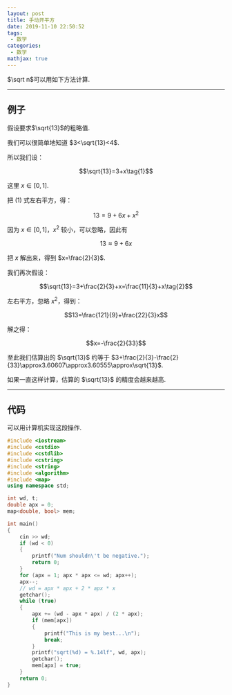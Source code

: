 ```yaml
---
layout: post
title: 手动开平方
date: 2019-11-10 22:50:52
tags:
 - 数学
categories:
 - 数学
mathjax: true
---
```


$\sqrt n$可以用如下方法计算.

<!-- more -->

---
## 例子

假设要求$\sqrt{13}$的粗略值.

我们可以很简单地知道 $3<\sqrt{13}<4$.

所以我们设：

$$\sqrt{13}=3+x\tag{1}$$

这里 $x\in[0,1]$.

把 $(1)$ 式左右平方，得：

$$13=9+6x+x^2$$

因为 $x\in[0,1]$，$x^2$ 较小，可以忽略，因此有

$$13\approx9+6x$$

把 $x$ 解出来，得到 $x=\frac{2}{3}$.

我们再次假设：

$$\sqrt{13}=3+\frac{2}{3}+x=\frac{11}{3}+x\tag{2}$$

左右平方，忽略 $x^2$，得到：

$$13=\frac{121}{9}+\frac{22}{3}x$$

解之得：

$$x=-\frac{2}{33}$$

至此我们估算出的 $\sqrt{13}$ 约等于 $3+\frac{2}{3}-\frac{2}{33}\approx3.60607\approx3.60555\approx\sqrt{13}$.

如果一直这样计算，估算的 $\sqrt{13}$ 的精度会越来越高.

---
## 代码

可以用计算机实现这段操作.

```cpp
#include <iostream>
#include <cstdio>
#include <cstdlib>
#include <cstring>
#include <string>
#include <algorithm>
#include <map>
using namespace std;

int wd, t;
double apx = 0;
map<double, bool> mem;

int main()
{
	cin >> wd;
	if (wd < 0)
	{
		printf("Num shouldn\'t be negative.");
		return 0;
	}
	for (apx = 1; apx * apx <= wd; apx++);
	apx--;
	// wd = apx * apx + 2 * apx * x
	getchar();
	while (true)
	{
		apx += (wd - apx * apx) / (2 * apx);
		if (mem[apx])
		{
			printf("This is my best...\n");
			break;
		}
		printf("sqrt(%d) = %.14lf", wd, apx);
		getchar();
		mem[apx] = true;
	}
	return 0;
}
```